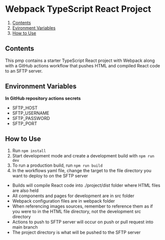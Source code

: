 # Webpack TypeScript React Project

1. [Contents](#contents)
2. [Evironment Variables](#evironment-variables)
3. [How to Use](#how-to-use)

## Contents

This pmp contains a starter TypeScript React project with Webpack along with a GitHub actions workflow that pushes HTML and compiled React code to an SFTP server.

## Environment Variables

**In GitHub repository actions secrets**
- SFTP_HOST
- SFTP_USERNAME
- SFTP_PASSWORD
- SFTP_PORT

## How to Use

1. Run ```npm install```
2. Start development mode and create a development build with ```npm run dev```
3. To run a production build, run ```npm run build```
4. In the workflows yaml file, change the target to the file directory you want to deploy to on the SFTP server

- Builds will compile React code into ./project/dist folder where HTML files are also held
- All components and pages for development are in src folder
- Webpack configuration files are in webpack folder
- When referencing images sources, remember to reference them as if you were to in the HTML file directory, not the development src directory
- Actions to push to SFTP server will occur on push or pull request into main branch
- The project directory is what will be pushed to the SFTP server



